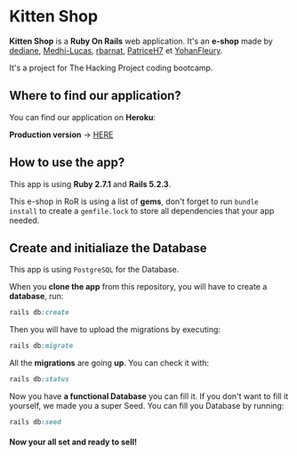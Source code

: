 # Kitten Shop

**Kitten Shop** is a **Ruby On Rails** web application. It's an **e-shop** made by [dediane](https://github.com/dediane), [Medhi-Lucas](https://github.com/Mehdi-Lucas), [rbarnat](https://github.com/rbarnat), [PatriceH7](https://github.com/PatriceH7) et [YohanFleury](https://github.com/YohanFleury).

It's a project for The Hacking Project coding bootcamp.

## Where to find our application?

You can find our application on **Heroku**:

**Production version** -> [HERE](https://kitten-dev.herokuapp.com/)

## How to use the app?

This app is using **Ruby 2.7.1** and **Rails 5.2.3**.

This e-shop in RoR is using a list of **gems**, don't forget to run `bundle install` to create a `gemfile.lock` to store all dependencies that your app needed.

## Create and initialiaze the Database 

This app is using `PostgreSQL` for the Database.

When you __clone the app__ from this repository, you will have to create a **database**, run:

````ruby
rails db:create
````

Then you will have to upload the migrations by executing:

````ruby
rails db:migrate
````

All the **migrations** are going **up**. You can check it with:

````ruby
rails db:status
`````

Now you have **a functional Database** you can fill it.
If you don't want to fill it yourself, we made you a super Seed. You can fill you Database by running:

```ruby
rails db:seed
````
#### Now your all set and ready to sell!